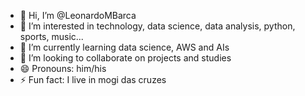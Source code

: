 - 👋 Hi, I’m @LeonardoMBarca
- 👀 I’m interested in technology, data science, data analysis, python, sports, music...
- 🌱 I’m currently learning data science, AWS and AIs
- 💞️ I’m looking to collaborate on projects and studies
- 😄 Pronouns: him/his
- ⚡ Fun fact: I live in mogi das cruzes
